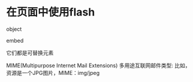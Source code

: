 # 在页面中使用flash

object

embed

它们都是可替换元素

MIME(Multipurpose Internet Mail Extensions)
多用途互联网邮件类型:
比如，资源是一个JPG图片，MIME：img/jpeg